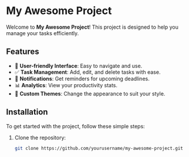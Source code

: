 # My Awesome Project

Welcome to **My Awesome Project**! This project is designed to help you manage your tasks efficiently.

## Features

- 🌟 **User-friendly Interface**: Easy to navigate and use.
- ✅ **Task Management**: Add, edit, and delete tasks with ease.
- 🔔 **Notifications**: Get reminders for upcoming deadlines.
- 📊 **Analytics**: View your productivity stats.
- 🎨 **Custom Themes**: Change the appearance to suit your style.

## Installation

To get started with the project, follow these simple steps:

1. Clone the repository:
   ```bash
   git clone https://github.com/yourusername/my-awesome-project.git

